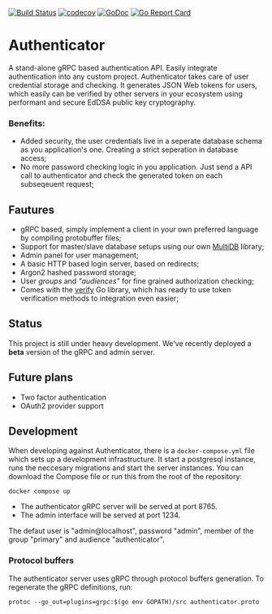 [![Build Status](https://travis-ci.org/moapis/authenticator.svg?branch=master)](https://travis-ci.org/moapis/authenticator)
[![codecov](https://codecov.io/gh/moapis/authenticator/branch/master/graph/badge.svg)](https://codecov.io/gh/moapis/authenticator)
[![GoDoc](https://godoc.org/github.com/moapis/authenticator?status.svg)](https://godoc.org/github.com/moapis/authenticator)
[![Go Report Card](https://goreportcard.com/badge/github.com/moapis/authenticator)](https://goreportcard.com/report/github.com/moapis/authenticator)

# Authenticator

A stand-alone gRPC based authentication API. Easily integrate authentication into any custom project. Authenticator takes care of user credential storage and checking. It generates JSON Web tokens for users, which easily can be verified by other servers in your ecosystem using performant and secure EdDSA public key cryptography.

### Benefits:

 - Added security, the user credentials live in a seperate database schema as you application's one. Creating a strict seperation in database access;
 - No more password checking logic in you application. Just send a API call to authenticator and check the generated token on each subseqeuent request;

## Fautures

 - gRPC based, simply implement a client in your own preferred language by compiling protobuffer files;
 - Support for master/slave database setups using our own [MultiDB](https://github.com/moapis/multidb) library;
 - Admin panel for user management;
 - A basic HTTP based login server, based on redirects;
 - Argon2 hashed password storage;
 - User *groups* and *"audiences"* for fine grained authorization checking;
 - Comes with the [verify](verify) Go library, which has ready to use token verification methods to integration even easier;

## Status

This project is still under heavy development. We've recently deployed a **beta** version of the gRPC and admin server.

## Future plans

 - Two factor authentication
 - OAuth2 provider support

## Development

When developing against Authenticator, there is a `docker-compose.yml` file which sets up a development infrastructure. It start a postgresql instance, runs the neccesary migrations and start the server instances. You can download the Compose file or run this from the root of the repository:

````
docker compose up
````

- The authenticator gRPC server will be served at port 8765.
- The admin interface will be served at port 1234.

The defaut user is "admin@localhost", password "admin", member of the group "primary" and audience "authenticator".

### Protocol buffers

The authenticator server uses gRPC through protocol buffers generation. To regenerate the gRPC definitions, run:

````
protoc --go_out=plugins=grpc:$(go env GOPATH)/src authenticator.proto
````
